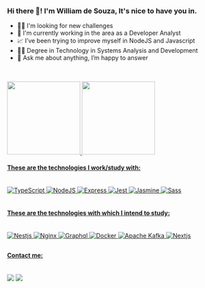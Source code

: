  <h3>Hi there 👋! I'm William de Souza, It's nice to have you in.</h3>

  <ul>
    <li>👨‍💻 I'm looking for new challenges</li>
    <li>💼 I'm currently working in the area as a Developer Analyst</li>
    <li>📈 I’ve been trying to improve myself in NodeJS and Javascript</li>
    <li>👨‍🎓️ Degree in Technology in Systems Analysis and Development</li>
    <li>💬 Ask me about anything, I’m happy to answer</li>
  </ul>

##

  <br>
  <div>
    <div align="center" style="display: flex; flex-direction: colum">
      <a href="https://github.com/will-souza97">
        <img height="171em"
          src="https://github-readme-stats.vercel.app/api?username=will-souza97&show_icons=true&theme=github_dark" />
        <img height="171em"
          src="https://github-readme-stats.vercel.app/api/top-langs/?username=will-souza97&layout=compact&langs_count=7&theme=github_dark" />
    </div>
  </div>

  <h4>These are the technologies I work/study with:</h4>

  <div  style="display: inline_block"><br>
    <img alt="TypeScript" src="https://img.shields.io/badge/TypeScript-007ACC?style=for-the-badge&logo=typescript&logoColor=white" target="_blank">
    <img alt="NodeJS" src="https://img.shields.io/badge/Node.js-339933?style=for-the-badge&logo=nodedotjs&logoColor=white" target="_blank">
    <img alt="Express" src="https://img.shields.io/badge/Express.js-000000?style=for-the-badge&logo=express&logoColor=white" target="_blank">
    <img alt="Jest" src="https://img.shields.io/badge/Jest-C21325?style=for-the-badge&logo=jest&logoColor=white" target="_blank">
    <img alt="Jasmine" src="https://img.shields.io/badge/Jasmine-8A4182?style=for-the-badge&logo=Jasmine&logoColor=white" target="_blank">
    <img alt="Sass" src="https://img.shields.io/badge/Sass-CC6699?style=for-the-badge&logo=sass&logoColor=white" target="_blank">
  </div><br>

  <h4>These are the technologies with which I intend to study:</h4>

  <div style="display: inline_block"><br>
    <img alt="Nestjs" src="https://img.shields.io/badge/nestjs-E0234E?style=for-the-badge&logo=nestjs&logoColor=white" target="_blank">
    <img alt="Nginx" src="https://img.shields.io/badge/Nginx-009639?style=for-the-badge&logo=nginx&logoColor=white" target="_blank">
    <img alt="Graphql" src="https://img.shields.io/badge/GraphQl-E10098?style=for-the-badge&logo=graphql&logoColor=white" target="_blank">
    <img alt="Docker" src="https://img.shields.io/badge/Docker-2CA5E0?style=for-the-badge&logo=docker&logoColor=white" target="_blank">
    <img alt="Apache Kafka" src="https://img.shields.io/badge/Apache_Kafka-231F20?style=for-the-badge&logo=apache-kafka&logoColor=white" target="_blank">
    <img alt="Nextjs" src="https://img.shields.io/badge/next.js-000000?style=for-the-badge&logo=nextdotjs&logoColor=white" target="_blank">
  </div>

##

  <h4>Contact me:</h4><br>

  <div>
    <a href="mailto:rzy.x97@gmail.com"><img
        src="https://img.shields.io/badge/Gmail-D14836?style=for-the-badge&logo=gmail&logoColor=white"
        target="_blank"></a>
    <a href="https://www.linkedin.com/in/will-souza97/" target="_blank"><img
        src="https://img.shields.io/badge/-LinkedIn-%230077B5?style=for-the-badge&logo=linkedin&logoColor=white"
        target="_blank"></a>
  </div>
